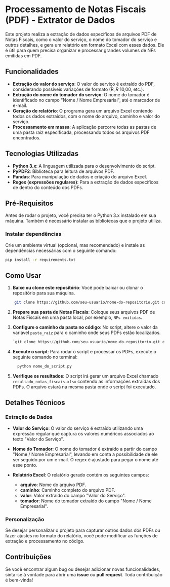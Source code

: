 # Processamento de Notas Fiscais (PDF) - Extrator de Dados

Este projeto realiza a extração de dados específicos de arquivos PDF de Notas Fiscais, como o valor do serviço, o nome do tomador do serviço e outros detalhes, e gera um relatório em formato Excel com esses dados. Ele é útil para quem precisa organizar e processar grandes volumes de NFs emitidas em PDF. 

## Funcionalidades

- **Extração do valor do serviço**: O valor do serviço é extraído do PDF, considerando possíveis variações de formato (R$, R$ 10,00, etc.).
- **Extração do nome do tomador do serviço**: O nome do tomador é identificado no campo "Nome / Nome Empresarial", até o marcador de e-mail.
- **Geração de relatório**: O programa gera um arquivo Excel contendo todos os dados extraídos, com o nome do arquivo, caminho e valor do serviço.
- **Processamento em massa**: A aplicação percorre todas as pastas de uma pasta raiz especificada, processando todos os arquivos PDF encontrados.

## Tecnologias Utilizadas

- **Python 3.x**: A linguagem utilizada para o desenvolvimento do script.
- **PyPDF2**: Biblioteca para leitura de arquivos PDF.
- **Pandas**: Para manipulação de dados e criação do arquivo Excel.
- **Regex (expressões regulares)**: Para a extração de dados específicos de dentro do conteúdo dos PDFs.

## Pré-Requisitos

Antes de rodar o projeto, você precisa ter o Python 3.x instalado em sua máquina. Também é necessário instalar as bibliotecas que o projeto utiliza.

### Instalar dependências

Crie um ambiente virtual (opcional, mas recomendado) e instale as dependências necessárias com o seguinte comando:

```bash
pip install -r requirements.txt
```
## Como Usar

1. **Baixe ou clone este repositório**: Você pode baixar ou clonar o repositório para sua máquina.
    
``` bash
    git clone https://github.com/seu-usuario/nome-do-repositorio.git cd nome-do-repositorio
```
2. **Prepare sua pasta de Notas Fiscais**: Coloque seus arquivos PDF de Notas Fiscais em uma pasta local, por exemplo, `NFs emitidas`.
    
3. **Configure o caminho da pasta no código**: No script, altere o valor da variável `pasta_raiz` para o caminho onde seus PDFs estão localizados.
    ```python
    `git clone https://github.com/seu-usuario/nome-do-repositorio.git cd nome-do-repositorio`
    ```

4. **Execute o script**: Para rodar o script e processar os PDFs, execute o seguinte comando no terminal:
	```python
	  python nome_do_script.py
	```
	
5. **Verifique os resultados**: O script irá gerar um arquivo Excel chamado `resultado_notas_fiscais.xlsx` contendo as informações extraídas dos PDFs. O arquivo estará na mesma pasta onde o script foi executado.
    

## Detalhes Técnicos

### Extração de Dados

- **Valor do Serviço**: O valor do serviço é extraído utilizando uma expressão regular que captura os valores numéricos associados ao texto "Valor do Serviço".
    
- **Nome do Tomador**: O nome do tomador é extraído a partir do campo "Nome / Nome Empresarial", levando em conta a possibilidade de ele ser seguido por um e-mail. O regex é ajustado para pegar o nome até esse ponto.
    
- **Relatório Excel**: O relatório gerado contém os seguintes campos:
    
    - **arquivo**: Nome do arquivo PDF.
    - **caminho**: Caminho completo do arquivo PDF.
    - **valor**: Valor extraído do campo "Valor do Serviço".
    - **tomador**: Nome do tomador extraído do campo "Nome / Nome Empresarial".

### Personalização

Se desejar personalizar o projeto para capturar outros dados dos PDFs ou fazer ajustes no formato do relatório, você pode modificar as funções de extração e processamento no código.

## Contribuições

Se você encontrar algum bug ou desejar adicionar novas funcionalidades, sinta-se à vontade para abrir uma **issue** ou **pull request**. Toda contribuição é bem-vinda!
